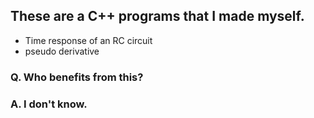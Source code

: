 ## These are a C++ programs that I made myself.
- Time response of an RC circuit
- pseudo derivative  

### Q.  Who benefits from this?  
### A.  I don't know.
